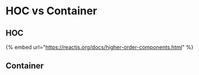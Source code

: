 # HOC vs Container

## HOC

{% embed url="https://reactjs.org/docs/higher-order-components.html" %}

## Container



